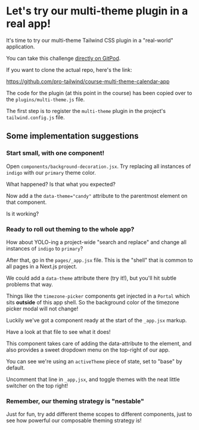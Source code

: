 # Let's try our multi-theme plugin in a real app!

It's time to try our multi-theme Tailwind CSS plugin in a "real-world" application.

You can take this challenge [directly on GitPod](https://gitpod.io/#https://github.com/pro-tailwind/course-multi-theme-calendar-app/blob/main/tailwind.config.js).

If you want to clone the actual repo, here's the link:

https://github.com/pro-tailwind/course-multi-theme-calendar-app

The code for the plugin (at this point in the course) has been copied over to the `plugins/multi-theme.js` file.

The first step is to register the `multi-theme` plugin in the project's `tailwind.config.js` file.

## Some implementation suggestions

### Start small, with one component!

Open `components/background-decoration.jsx`. Try replacing all instances of `indigo` with our `primary` theme color.

What happened? Is that what you expected?

Now add a the `data-theme="candy"` attribute to the parentmost element on that component.

Is it working?

### Ready to roll out theming to the whole app?

How about YOLO-ing a project-wide "search and replace" and change all instances of `indigo` to `primary`?

After that, go in the `pages/_app.jsx` file. This is the "shell" that is common to all pages in a Next.js project.

We could add a `data-theme` attribute there (try it!), but you'll hit subtle problems that way.

Things like the `timezone-picker` components get injected in a `Portal` which sits **outside** of this app shell. So the background color of the timezone picker modal will not change!

Luckily we've got a <ThemeSwitcher /> component ready at the start of the `_app.jsx` markup.

Have a look at that file to see what it does!

This component takes care of adding the data-attribute to the <body> element, and also provides a sweet dropdown menu on the top-right of our app.

You can see we're using an `activeTheme` piece of state, set to "base" by default.

Uncomment that <ThemeSwitcher /> line in `_app,jsx`, and toggle themes with the neat little switcher on the top right!

### Remember, our theming strategy is "nestable"

Just for fun, try add different theme scopes to different components, just to see how powerful our composable theming strategy is!
